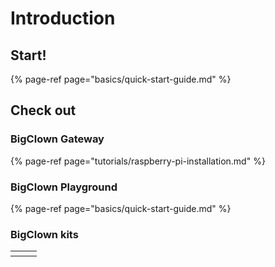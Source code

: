# Introduction

## Start!

{% page-ref page="basics/quick-start-guide.md" %}

## Check out

### BigClown Gateway

{% page-ref page="tutorials/raspberry-pi-installation.md" %}

### BigClown Playground

{% page-ref page="basics/quick-start-guide.md" %}

### BigClown kits

<table>
  <tr>
    <th><a href="https://www.bigclown.com/kits/motion-detector/"&gt;![](.gitbook/assets/_kits_pir.png)/a></th>
    <th><a href="https://www.bigclown.com/kits/lcd-thermostat/"&gt;![](.gitbook/assets/_kits_lcd.png)/a></th>
    <th><a href="https://www.bigclown.com/kits/climate-monitor/"&gt;![](.gitbook/assets/_kits_pir.png)/a></th>
  </tr>
</table>


